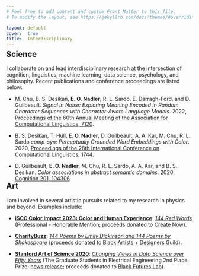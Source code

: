 ```yaml
---
# Feel free to add content and custom Front Matter to this file.
# To modify the layout, see https://jekyllrb.com/docs/themes/#overriding-theme-defaults

layout: default
cover:  true
title:  Interdisciplinary
---
```


<p style="margin-bottom: -24px">
</p>

## Science

I collaborate on and lead interdisciplinary research at the intersection of cognition, linguistics, machine learning, data science, psychology, and philosophy. Recent publications and conference proceedings are listed below:

* M. Chu, B. S. Desikan, **E. O. Nadler**, R. L. Sardo, E. Darragh-Ford, and D. Guilbeault. *Signal in Noise: Exploring Meaning Encoded in Random Character Sequences with Character-Aware Language Models*. 2022, [Proceedings of the 60th Annual Meeting of the Association for Computational Linguistics, 7120](https://aclanthology.org/2022.acl-long.492/).

* B. S. Desikan, T. Hull, **E. O. Nadler**, D. Guilbeault, A. A. Kar, M. Chu, R. L. Sardo *comp-syn: Perceptually Grounded Word Embeddings with Color*. 2020, [Proceedings of the 28th International Conference on Computational Linguistics, 1744](https://aclanthology.org/2020.coling-main.154/).

* D. Guilbeault, **E. O. Nadler**, M. Chu, R. L. Sardo, A. A. Kar, and B. S. Desikan. *Color associations in abstract semantic domains*. 2020, [Cognition 201, 104306](https://www.sciencedirect.com/science/article/abs/pii/S0010027720301256?dgcid=author).

<p style="margin-bottom: -30px">
</p>

## Art

I am involved in several artistic pursuits related to my research in physics and beyond. Examples include:

* **[iSCC Color Impact 2023: Color and Human Experience](https://iscc.org/CI23-art-exhibit/)**: *[144 Red Words](https://drive.google.com/file/d/1c8hJhjVgDO-iKjykKesnd00C7UfwXvoz/view?usp=sharing)* (Professional - Honorable Mention; proceeds donated to [Create Now](https://createnow.org/)).

* **[CharityBuzz](https://www.charitybuzz.com/)**: *[144 Poems by Emily Dickinson and 144 Poems by Shakespeare](https://www.charitybuzz.com/catalog_items/auction-144-poems-by-emily-dickinson-144-poems-by-2068100)* (proceeds donated to [Black Artists + Designers Guild](https://www.badguild.info/)).

* **[Stanford Art of Science 2020](https://mrs.stanford.edu/art-science-2020-exhibition)**: *[Changing Views in Data Science over Fifty Years](https://mrs.stanford.edu/sites/g/files/sbiybj16446/f/gallery/ethannadler_changing_views_in_data_science.jpg)* (The Graduate Students in Electrical Engineering 2nd Place Prize; [news release](https://stanforddaily.com/2020/06/11/creative-reencounters-with-research-in-art-of-science-2020-exhibition/); proceeds donated to [Black Futures Lab](https://blackfutureslab.org/)).